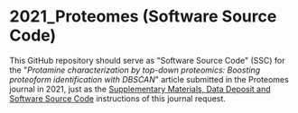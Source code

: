 # 2021_Proteomes (Software Source Code)

This GitHub repository should serve as "Software Source Code" (SSC) for the "*Protamine characterization by top-down proteomics: Boosting proteoform identification with DBSCAN*" article submitted in the Proteomes journal in 2021, just as the [Supplementary Materials, Data Deposit and Software Source Code](https://www.mdpi.com/journal/proteomes/instructions#suppmaterials) instructions of this journal request.
